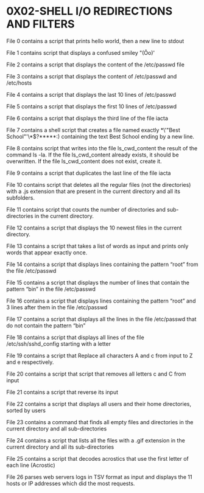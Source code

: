 # 0X02-SHELL I/O REDIRECTIONS AND FILTERS
File 0 contains a script that prints hello world, then a new line to stdout

File 1 contains script that displays a confused smiley "(Ôo)'

File 2 contains a script that displays the content of the /etc/passwd file

File 3 contains a script that displays  the content of /etc/passwd and /etc/hosts

File 4 contains a script that displays the last 10 lines of /etc/passwd

File 5 contains a script that displays the first 10 lines of /etc/passwd

File 6 contains a script that displays the third line of the file iacta

File 7 contains a shell script that creates a file named exactly \*\\'"Best School"\'\\*$\?\*\*\*\*\*:) containing the text Best School ending by a new line.

File 8 contains script that writes into the file ls_cwd_content the result of the command ls -la. If the file ls_cwd_content already exists, it should be overwritten. If the file ls_cwd_content does not exist, create it.

File 9 contains a script that duplicates the last line of the file iacta

File 10 contains script that deletes all the regular files (not the directories) with a .js extension that are present in the current directory and all its subfolders.

File 11 contains script that counts the number of directories and sub-directories in the current directory.

File 12 contains a script that displays the 10 newest files in the current directory.

File 13 contains a script that takes a list of words as input and prints only words that appear exactly once.

File 14 contains a script that displays lines containing the pattern “root” from the file /etc/passwd

File 15 contains a script that displays the number of lines that contain the pattern “bin” in the file /etc/passwd

File 16 contains a script that displays lines containing the pattern “root” and 3 lines after them in the file /etc/passwd

File 17 contains a script that displays all the lines in the file /etc/passwd that do not contain the pattern “bin”

File 18 contains a script that displays all lines of the file /etc/ssh/sshd_config starting with a letter

File 19 contains a script that Replace all characters A and c from input to Z and e respectively.

File 20 contains a script that script that removes all letters c and C from input

File 21 contains a script that reverse its input

File 22 contains a script that displays all users and their home directories, sorted by users

File 23 contains a command that finds all empty files and directories in the current directory and all sub-directories

File 24 contains a script that lists all the files with a .gif extension in the current directory and all its sub-directories

File 25 contains  a script that decodes acrostics that use the first letter of each line (Acrostic)

File 26 parses web servers logs in TSV format as input and displays the 11 hosts or IP addresses which did the most requests.
